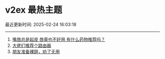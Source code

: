 # v2ex 最热主题

最近更新时间: 2025-02-24 16:03:18

--- 
1. [嘴唇总是起皮 唇膏也不好用 有什么药物推荐吗？](https://www.v2ex.com/t/1113694) 
2. [大佬们推荐个路由器](https://www.v2ex.com/t/1113697) 
3. [朋友准备裸辞，劝了无用](https://www.v2ex.com/t/1113702) 

